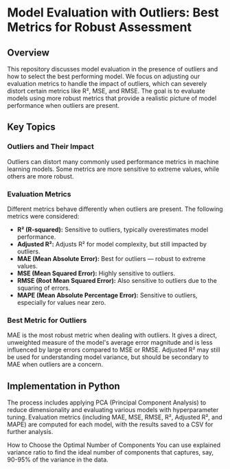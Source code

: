 # Model Evaluation with Outliers: Best Metrics for Robust Assessment

## Overview
This repository discusses model evaluation in the presence of outliers and how to select the best performing model. We focus on adjusting our evaluation metrics to handle the impact of outliers, which can severely distort certain metrics like R², MSE, and RMSE. The goal is to evaluate models using more robust metrics that provide a realistic picture of model performance when outliers are present.

## Key Topics

### Outliers and Their Impact
Outliers can distort many commonly used performance metrics in machine learning models. Some metrics are more sensitive to extreme values, while others are more robust.

### Evaluation Metrics
Different metrics behave differently when outliers are present. The following metrics were considered:

- **R² (R-squared):** Sensitive to outliers, typically overestimates model performance.
- **Adjusted R²:** Adjusts R² for model complexity, but still impacted by outliers.
- **MAE (Mean Absolute Error):** Best for outliers — robust to extreme values.
- **MSE (Mean Squared Error):** Highly sensitive to outliers.
- **RMSE (Root Mean Squared Error):** Also sensitive to outliers due to the squaring of errors.
- **MAPE (Mean Absolute Percentage Error):** Sensitive to outliers, especially for values near zero.

### Best Metric for Outliers
MAE is the most robust metric when dealing with outliers. It gives a direct, unweighted measure of the model's average error magnitude and is less influenced by large errors compared to MSE or RMSE. Adjusted R² may still be used for understanding model variance, but should be secondary to MAE when outliers are a concern.

## Implementation in Python
The process includes applying PCA (Principal Component Analysis) to reduce dimensionality and evaluating various models with hyperparameter tuning. Evaluation metrics (including MAE, MSE, RMSE, R², Adjusted R², and MAPE) are computed for each model, with the results saved to a CSV for further analysis.

How to Choose the Optimal Number of Components
You can use explained variance ratio to find the ideal number of components that captures, say, 90-95% of the variance in the data.
